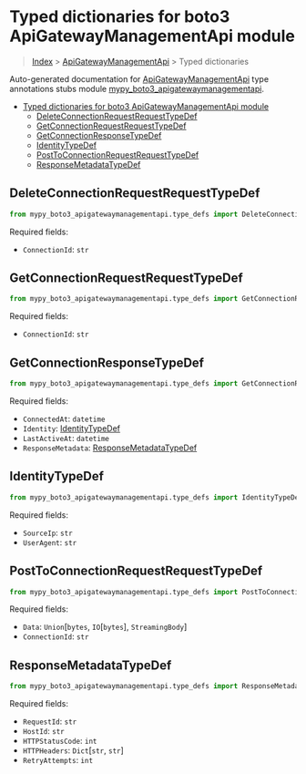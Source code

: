 # Typed dictionaries for boto3 ApiGatewayManagementApi module

> [Index](..) > [ApiGatewayManagementApi](.) > Typed dictionaries

Auto-generated documentation for
[ApiGatewayManagementApi](https://boto3.amazonaws.com/v1/documentation/api/latest/reference/services/apigatewaymanagementapi.html#ApiGatewayManagementApi)
type annotations stubs module
[mypy_boto3_apigatewaymanagementapi](https://pypi.org/project/mypy-boto3-apigatewaymanagementapi/).

- [Typed dictionaries for boto3 ApiGatewayManagementApi module](#typed-dictionaries-for-boto3-apigatewaymanagementapi-module)
  - [DeleteConnectionRequestRequestTypeDef](#deleteconnectionrequestrequesttypedef)
  - [GetConnectionRequestRequestTypeDef](#getconnectionrequestrequesttypedef)
  - [GetConnectionResponseTypeDef](#getconnectionresponsetypedef)
  - [IdentityTypeDef](#identitytypedef)
  - [PostToConnectionRequestRequestTypeDef](#posttoconnectionrequestrequesttypedef)
  - [ResponseMetadataTypeDef](#responsemetadatatypedef)

## DeleteConnectionRequestRequestTypeDef

```python
from mypy_boto3_apigatewaymanagementapi.type_defs import DeleteConnectionRequestRequestTypeDef
```

Required fields:

- `ConnectionId`: `str`

## GetConnectionRequestRequestTypeDef

```python
from mypy_boto3_apigatewaymanagementapi.type_defs import GetConnectionRequestRequestTypeDef
```

Required fields:

- `ConnectionId`: `str`

## GetConnectionResponseTypeDef

```python
from mypy_boto3_apigatewaymanagementapi.type_defs import GetConnectionResponseTypeDef
```

Required fields:

- `ConnectedAt`: `datetime`
- `Identity`: [IdentityTypeDef](./type_defs.md#identitytypedef)
- `LastActiveAt`: `datetime`
- `ResponseMetadata`:
  [ResponseMetadataTypeDef](./type_defs.md#responsemetadatatypedef)

## IdentityTypeDef

```python
from mypy_boto3_apigatewaymanagementapi.type_defs import IdentityTypeDef
```

Required fields:

- `SourceIp`: `str`
- `UserAgent`: `str`

## PostToConnectionRequestRequestTypeDef

```python
from mypy_boto3_apigatewaymanagementapi.type_defs import PostToConnectionRequestRequestTypeDef
```

Required fields:

- `Data`: `Union`\[`bytes`, `IO`\[`bytes`\], `StreamingBody`\]
- `ConnectionId`: `str`

## ResponseMetadataTypeDef

```python
from mypy_boto3_apigatewaymanagementapi.type_defs import ResponseMetadataTypeDef
```

Required fields:

- `RequestId`: `str`
- `HostId`: `str`
- `HTTPStatusCode`: `int`
- `HTTPHeaders`: `Dict`\[`str`, `str`\]
- `RetryAttempts`: `int`
